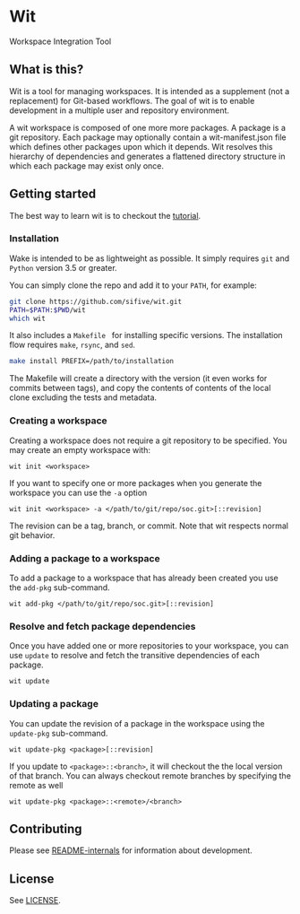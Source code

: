 # Wit
Workspace Integration Tool

## What is this?
Wit is a tool for managing workspaces. It is intended as a supplement (not a replacement) for Git-based workflows.
The goal of wit is to enable development in a multiple user and repository environment.

A wit workspace is composed of one more more packages. A package is a git repository.
Each package may optionally contain a wit-manifest.json file which defines other packages upon which it depends.
Wit resolves this hierarchy of dependencies and generates a flattened directory structure in which each package
may exist only once.

## Getting started

The best way to learn wit is to checkout the [tutorial](share/doc/wit/tutorial.md).

### Installation

Wake is intended to be as lightweight as possible. It simply requires `git` and `Python` version 3.5 or greater.

You can simply clone the repo and add it to your `PATH`, for example:
```bash
git clone https://github.com/sifive/wit.git
PATH=$PATH:$PWD/wit
which wit
```

It also includes a `Makefile ` for installing specific versions. The installation flow requires `make`, `rsync`, and `sed`.

```bash
make install PREFIX=/path/to/installation
```

The Makefile will create a directory with the version (it even works for commits between tags),
and copy the contents of contents of the local clone excluding the tests and metadata.


### Creating a workspace
Creating a workspace does not require a git repository to be specified. You may create an empty workspace with:

    wit init <workspace>
 
If you want to specify one or more packages when you generate the workspace you can use the `-a` option

    wit init <workspace> -a </path/to/git/repo/soc.git>[::revision]

The revision can be a tag, branch, or commit. Note that wit respects normal git behavior.

### Adding a package to a workspace

To add a package to a workspace that has already been created you use the `add-pkg` sub-command.

    wit add-pkg </path/to/git/repo/soc.git>[::revision]
 
### Resolve and fetch package dependencies

Once you have added one or more repositories to your workspace, you can use `update` to resolve and fetch
the transitive dependencies of each package.

    wit update
    
### Updating a package

You can update the revision of a package in the workspace using the `update-pkg` sub-command.

    wit update-pkg <package>[::revision]

If you update to `<package>::<branch>`, it will checkout the the local version of that branch.
You can always checkout remote branches by specifying the remote as well

    wit update-pkg <package>::<remote>/<branch>
 
## Contributing

Please see [README-internals](README-internals.md) for information about development.
 
## License
 
See [LICENSE](./LICENSE).

